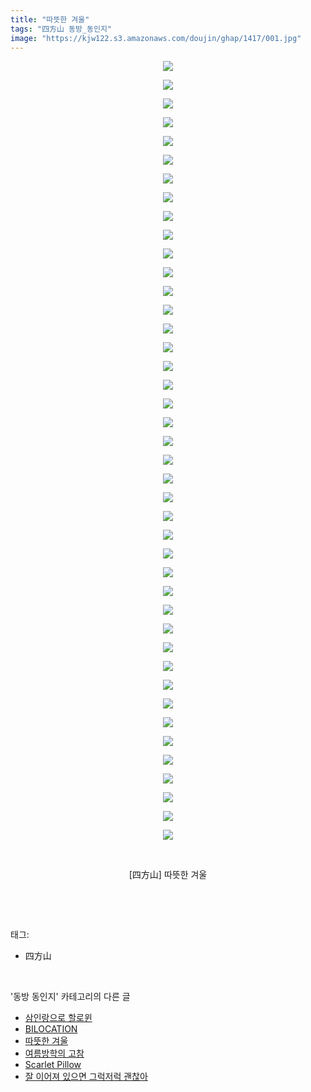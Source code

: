 ```yaml
---
title: "따뜻한 겨울"
tags: "四方山 동방_동인지"
image: "https://kjw122.s3.amazonaws.com/doujin/ghap/1417/001.jpg"
---
```

<div class="article">
<p style="text-align: center; clear: none; float: none;"><img src="{{ site.imgserver5 }}/ghap/1417/001.jpg"/></p>
<p style="text-align: center; clear: none; float: none;"><img src="{{ site.imgserver5 }}/ghap/1417/002.jpg"/></p>
<p style="text-align: center; clear: none; float: none;"><img src="{{ site.imgserver5 }}/ghap/1417/003.jpg"/></p>
<p style="text-align: center; clear: none; float: none;"><img src="{{ site.imgserver5 }}/ghap/1417/004.jpg"/></p>
<p style="text-align: center; clear: none; float: none;"><img src="{{ site.imgserver5 }}/ghap/1417/005.jpg"/></p>
<p style="text-align: center; clear: none; float: none;"><img src="{{ site.imgserver5 }}/ghap/1417/006.jpg"/></p>
<p style="text-align: center; clear: none; float: none;"><img src="{{ site.imgserver5 }}/ghap/1417/007.jpg"/></p>
<p style="text-align: center; clear: none; float: none;"><img src="{{ site.imgserver5 }}/ghap/1417/008.jpg"/></p>
<p style="text-align: center; clear: none; float: none;"><img src="{{ site.imgserver5 }}/ghap/1417/009.jpg"/></p>
<p style="text-align: center; clear: none; float: none;"><img src="{{ site.imgserver5 }}/ghap/1417/010.jpg"/></p>
<p style="text-align: center; clear: none; float: none;"><img src="{{ site.imgserver5 }}/ghap/1417/011.jpg"/></p>
<p style="text-align: center; clear: none; float: none;"><img src="{{ site.imgserver5 }}/ghap/1417/012.jpg"/></p>
<p style="text-align: center; clear: none; float: none;"><img src="{{ site.imgserver5 }}/ghap/1417/013.jpg"/></p>
<p style="text-align: center; clear: none; float: none;"><img src="{{ site.imgserver5 }}/ghap/1417/014.jpg"/></p>
<p style="text-align: center; clear: none; float: none;"><img src="{{ site.imgserver5 }}/ghap/1417/015.jpg"/></p>
<p style="text-align: center; clear: none; float: none;"><img src="{{ site.imgserver5 }}/ghap/1417/016.jpg"/></p>
<p style="text-align: center; clear: none; float: none;"><img src="{{ site.imgserver5 }}/ghap/1417/017.jpg"/></p>
<p style="text-align: center; clear: none; float: none;"><img src="{{ site.imgserver5 }}/ghap/1417/018.jpg"/></p>
<p style="text-align: center; clear: none; float: none;"><img src="{{ site.imgserver5 }}/ghap/1417/019.jpg"/></p>
<p style="text-align: center; clear: none; float: none;"><img src="{{ site.imgserver5 }}/ghap/1417/020.jpg"/></p>
<p style="text-align: center; clear: none; float: none;"><img src="{{ site.imgserver5 }}/ghap/1417/021.jpg"/></p>
<p style="text-align: center; clear: none; float: none;"><img src="{{ site.imgserver5 }}/ghap/1417/022.jpg"/></p>
<p style="text-align: center; clear: none; float: none;"><img src="{{ site.imgserver5 }}/ghap/1417/023.jpg"/></p>
<p style="text-align: center; clear: none; float: none;"><img src="{{ site.imgserver5 }}/ghap/1417/024.jpg"/></p>
<p style="text-align: center; clear: none; float: none;"><img src="{{ site.imgserver5 }}/ghap/1417/025.jpg"/></p>
<p style="text-align: center; clear: none; float: none;"><img src="{{ site.imgserver5 }}/ghap/1417/026.jpg"/></p>
<p style="text-align: center; clear: none; float: none;"><img src="{{ site.imgserver5 }}/ghap/1417/027.jpg"/></p>
<p style="text-align: center; clear: none; float: none;"><img src="{{ site.imgserver5 }}/ghap/1417/028.jpg"/></p>
<p style="text-align: center; clear: none; float: none;"><img src="{{ site.imgserver5 }}/ghap/1417/029.jpg"/></p>
<p style="text-align: center; clear: none; float: none;"><img src="{{ site.imgserver5 }}/ghap/1417/030.jpg"/></p>
<p style="text-align: center; clear: none; float: none;"><img src="{{ site.imgserver5 }}/ghap/1417/031.jpg"/></p>
<p style="text-align: center; clear: none; float: none;"><img src="{{ site.imgserver5 }}/ghap/1417/032.jpg"/></p>
<p style="text-align: center; clear: none; float: none;"><img src="{{ site.imgserver5 }}/ghap/1417/033.jpg"/></p>
<p style="text-align: center; clear: none; float: none;"><img src="{{ site.imgserver5 }}/ghap/1417/034.jpg"/></p>
<p style="text-align: center; clear: none; float: none;"><img src="{{ site.imgserver5 }}/ghap/1417/035.jpg"/></p>
<p style="text-align: center; clear: none; float: none;"><img src="{{ site.imgserver5 }}/ghap/1417/036.jpg"/></p>
<p style="text-align: center; clear: none; float: none;"><img src="{{ site.imgserver5 }}/ghap/1417/037.jpg"/></p>
<p style="text-align: center; clear: none; float: none;"><img src="{{ site.imgserver5 }}/ghap/1417/038.jpg"/></p>
<p style="text-align: center; clear: none; float: none;"><img src="{{ site.imgserver5 }}/ghap/1417/039.jpg"/></p>
<p style="text-align: center; clear: none; float: none;"><img src="{{ site.imgserver5 }}/ghap/1417/040.jpg"/></p>
<p style="text-align: center; clear: none; float: none;"><img src="{{ site.imgserver5 }}/ghap/1417/041.jpg"/></p>
<p style="text-align: center; clear: none; float: none;"><img src="{{ site.imgserver5 }}/ghap/1417/042.jpg"/></p>
<p style="text-align: center; clear: none; float: none;"><br/></p>
<p style="text-align: center; clear: none; float: none;">[四方山] 따뜻한 겨울</p>
<p><br/></p>
</div><br/>
<div class="tagTrail">
<p>태그: </p>
<ul>
<li>四方山</li>
</ul>
</div><br/>
<div class="another">
<p>'동방 동인지' 카테고리의 다른 글</p>
<ul>
<li><a href="/ghap_1419">삼인랑으로 할로윈</a></li>
<li><a href="/ghap_1418">BILOCATION</a></li>
<li><a href="/ghap_1417">따뜻한 겨울</a></li>
<li><a href="/ghap_1415">여름방학의 고참</a></li>
<li><a href="/ghap_1414">Scarlet Pillow</a></li>
<li><a href="/ghap_1413">잘 이어져 있으면 그럭저럭 괜찮아</a></li>
</ul>
</div><br/>
<div class="cb_module cb_fluid">
<div class="cb_wrt cb_profile">
</div><!-- commentList close -->
</div><br/>
